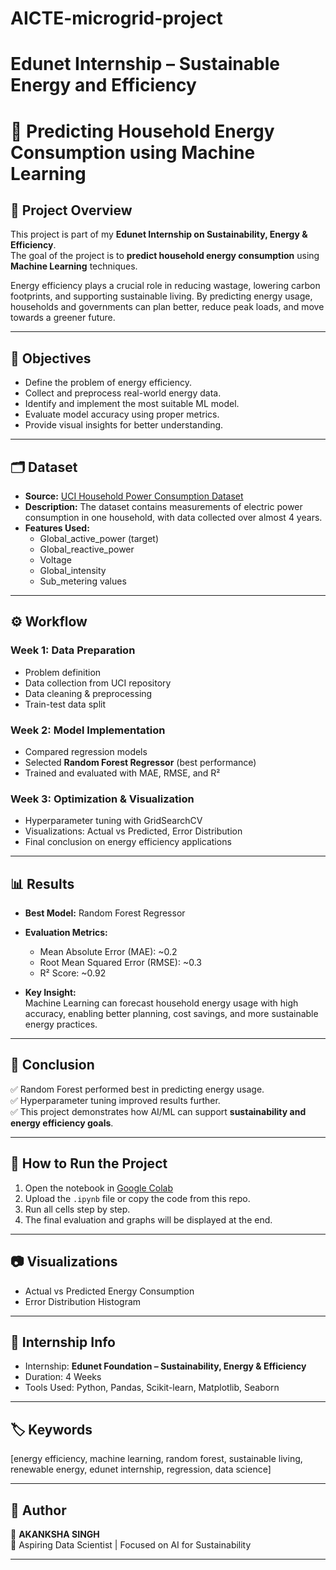 # AICTE-microgrid-project


# Edunet Internship – Sustainable Energy and Efficiency

# 🔋 Predicting Household Energy Consumption using Machine Learning  

## 📌 Project Overview  
This project is part of my **Edunet Internship on Sustainability, Energy & Efficiency**.  
The goal of the project is to **predict household energy consumption** using **Machine Learning** techniques.  

Energy efficiency plays a crucial role in reducing wastage, lowering carbon footprints, and supporting sustainable living. By predicting energy usage, households and governments can plan better, reduce peak loads, and move towards a greener future.  

---

## 🎯 Objectives  
- Define the problem of energy efficiency.  
- Collect and preprocess real-world energy data.  
- Identify and implement the most suitable ML model.  
- Evaluate model accuracy using proper metrics.  
- Provide visual insights for better understanding.  

---

## 🗂️ Dataset  
- **Source:** [UCI Household Power Consumption Dataset](https://archive.ics.uci.edu/ml/datasets/individual+household+electric+power+consumption)  
- **Description:** The dataset contains measurements of electric power consumption in one household, with data collected over almost 4 years.  
- **Features Used:**  
  - Global_active_power (target)  
  - Global_reactive_power  
  - Voltage  
  - Global_intensity  
  - Sub_metering values  

---

## ⚙️ Workflow  

### Week 1: Data Preparation  
- Problem definition  
- Data collection from UCI repository  
- Data cleaning & preprocessing  
- Train-test data split  

### Week 2: Model Implementation  
- Compared regression models  
- Selected **Random Forest Regressor** (best performance)  
- Trained and evaluated with MAE, RMSE, and R²  

### Week 3: Optimization & Visualization  
- Hyperparameter tuning with GridSearchCV  
- Visualizations: Actual vs Predicted, Error Distribution  
- Final conclusion on energy efficiency applications  

---

## 📊 Results  
- **Best Model:** Random Forest Regressor  
- **Evaluation Metrics:**  
  - Mean Absolute Error (MAE): ~0.2  
  - Root Mean Squared Error (RMSE): ~0.3  
  - R² Score: ~0.92  

- **Key Insight:**  
  Machine Learning can forecast household energy usage with high accuracy, enabling better planning, cost savings, and more sustainable energy practices.  

---

## 📌 Conclusion  
✅ Random Forest performed best in predicting energy usage.  
✅ Hyperparameter tuning improved results further.  
✅ This project demonstrates how AI/ML can support **sustainability and energy efficiency goals**.  

---

## 🚀 How to Run the Project  
1. Open the notebook in [Google Colab](https://colab.research.google.com/)  
2. Upload the `.ipynb` file or copy the code from this repo.  
3. Run all cells step by step.  
4. The final evaluation and graphs will be displayed at the end.  

---

## 📷 Visualizations  
- Actual vs Predicted Energy Consumption  
- Error Distribution Histogram  

---

## 📌 Internship Info  
- Internship: **Edunet Foundation – Sustainability, Energy & Efficiency**  
- Duration: 4 Weeks  
- Tools Used: Python, Pandas, Scikit-learn, Matplotlib, Seaborn  

---

## 🏷️ Keywords  
[energy efficiency, machine learning, random forest, sustainable living, renewable energy, edunet internship, regression, data science]  

---

## 📢 Author  
👤 **AKANKSHA SINGH**  
🌱 Aspiring Data Scientist | Focused on AI for Sustainability  

---
